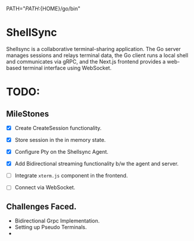 PATH="${PATH}:${HOME}/go/bin"


# ShellSync

Shellsync is a collaborative terminal-sharing application. The Go server manages sessions and relays terminal data, the Go client runs a local shell and communicates via gRPC, and the Next.js frontend provides a web-based terminal interface using WebSocket.


# TODO:

## MileStones

- [x] Create CreateSession functionality.
- [x] Store session in the in memory state.
- [x] Configure Pty on the Shellsync Agent.
- [x] Add Bidirectional streaming functionality b/w the agent and server.
- [ ] Integrate `xterm.js` component in the frontend.
- [ ] Connect via WebSocket.


## Challenges Faced.

- Bidirectional Grpc Implementation.
- Setting up Pseudo Terminals.
- 